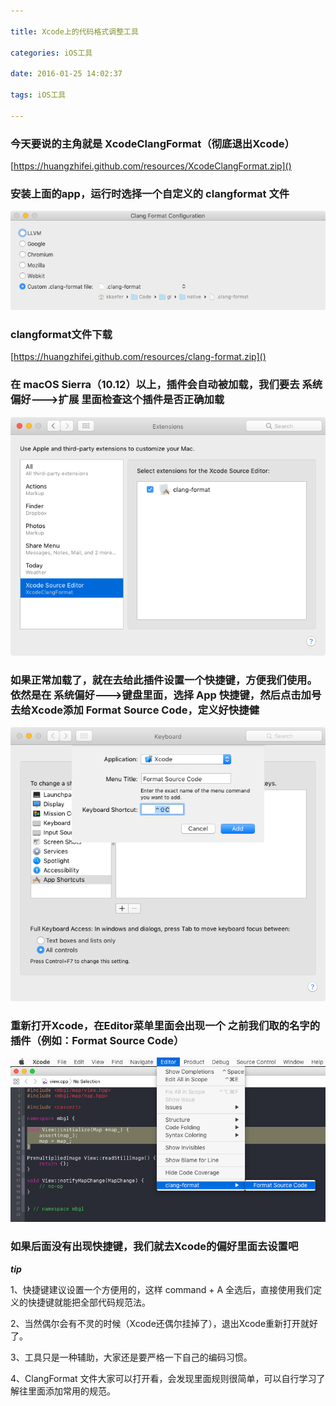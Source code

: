 ```yaml
---

title: Xcode上的代码格式调整工具

categories: iOS工具

date: 2016-01-25 14:02:37

tags: iOS工具

---
```


### 今天要说的主角就是 XcodeClangFormat（彻底退出Xcode）

[https://huangzhifei.github.com/resources/XcodeClangFormat.zip]()

### 安装上面的app，运行时选择一个自定义的 clangformat 文件

![](https://github.com/huangzhifei/huangzhifei.github.com/raw/master/images/xcodeClang.png)

### clangformat文件下载

[https://huangzhifei.github.com/resources/clang-format.zip]()

### 在 macOS Sierra（10.12）以上，插件会自动被加载，我们要去  系统偏好--->扩展 里面检查这个插件是否正确加载

![](https://github.com/huangzhifei/huangzhifei.github.com/raw/master/images/xcodeClangSetting.png)

### 如果正常加载了，就在去给此插件设置一个快捷键，方便我们使用。依然是在 系统偏好--->键盘里面，选择 App 快捷键，然后点击加号去给Xcode添加 Format Source Code，定义好快捷健

![](https://github.com/huangzhifei/huangzhifei.github.com/raw/master/images/xcodeClangShortcut.png)

### 重新打开Xcode，在Editor菜单里面会出现一个 之前我们取的名字的插件（例如：Format Source Code）

![](https://github.com/huangzhifei/huangzhifei.github.com/raw/master/images/xcodeClangShow.png)

### 如果后面没有出现快捷键，我们就去Xcode的偏好里面去设置吧

***tip***

1、快捷键建议设置一个方便用的，这样 command + A 全选后，直接使用我们定义的快捷键就能把全部代码规范法。  

2、当然偶尔会有不灵的时候（Xcode还偶尔挂掉了），退出Xcode重新打开就好了。

3、工具只是一种辅助，大家还是要严格一下自己的编码习惯。

4、ClangFormat 文件大家可以打开看，会发现里面规则很简单，可以自行学习了解往里面添加常用的规范。

